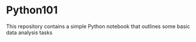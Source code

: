 # Python101
This repository contains a simple Python notebook that outlines some basic data analysis tasks
